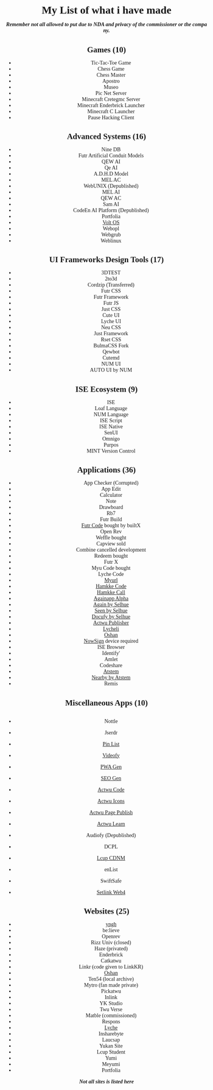 <meta charset="UTF-8">
<meta http-equiv="X-UA-Compatible" content="IE=edge">
<meta name="viewport" content="width=device-width, initial-scale=1.0, maximum-scale=1, user-scalable=no">
<link rel="preload" as='style' href="https://actwu.github.io/md2.css"/>
<link rel="stylesheet" href="https://actwu.github.io/md2.css"/>
<link rel="preload" as='https://cdn.jsdelivr.net/gh/iselang/iselang.github.io@main/num.min.js'/>
<script src="https://cdn.jsdelivr.net/gh/iselang/iselang.github.io@main/num.min.js"></script>
<style> body{margin:auto;padding:0.4em !important;} *:not(last-child){margin-bottom:var(--mar);} * {border: unset;outline: unset; word-break: break-all;}
body{margin:auto;background:var(--b);color:var(--f);font-family:var(--font);display:flex;flex-direction:column;padding:5px;box-sizing:border-box;width:100vw;max-width:540px;text-align:center;justify-content:center;place-content:center;align-content:center;min-height:100svh;} </style>
<script>
app('Actwu-List'); fav(3);
</script>

# My List of what i have made

***Remember not all allowed to put due to NDA and privacy of the commissioner or the company.***

## Games (10)
- Tic-Tac-Toe Game
- Chess Game
- Chess Master
- Apostro
- Museo
- Pic Net Server
- Minecraft Cretegmc Server
- Minecraft Enderbrick Launcher
- Minecraft C Launcher
- Pause Hacking Client

## Advanced Systems (16)
- Nine DB
- Futr Artificial Conduit Models
- QEW AI
- Qe AI
- A.D.H.D Model
- MEL AC
- WebUNIX (Depublished)
- MEL AI
- QEW AC
- Sam AI
- CodeEn AI Platform (Depublished)
- Portfolia
- [Volt OS](https://voltos.web.app/)
- Webopl
- Webgrub
- Weblinux

## UI Frameworks Design Tools (17)
- 3DTEST
- 2to3d
- Cordzip (Transferred)
- Futr CSS
- Futr Framework
- Futr JS
- Just CSS
- Cute UI
- Lyche UI
- Neu CSS
- Just Framework
- Rset CSS
- BulmaCSS Fork
- Qewbot
- Cutemd
- NUM UI
- AUTO UI by NUM

## ISE Ecosystem (9)
- ISE
- Loaf Language
- NUM Language
- ISE Script
- ISE Native
- SenUI
- Omnigo
- Purpos
- MINT Version Control

## Applications (36)
- App Checker (Corrupted)
- App Edit
- Calculator
- Note
- Drawboard
- Rb7
- Futr Build
- [Futr Code](https://actwu.github.io/code) bought by builtX
- Open Rev
- Weffle bought
- Capview sold
- Combine cancelled development
- Redeem bought
- Futr X
- Myu Code bought
- Lyche Code
- [Myurl](https://myurl.github.io/)
- [Hamkke Code](https://hamkke.web.app/)
- [Hamkke Call](https://hamkke.web.app/call/)
- [Againapp Alpha](https://again.github.io/)
- [Again by Selhue](https://selhue.com/again)
- [Seen by Selhue](https://selhue.com/seen)
- [Docufy by Selhue](https://selhue.com/doc)
- [Actwu Publisher](https://actwu.github.io/page)
- [Lycheli](https://lyche.li/)
- [Oshan](https://oshan.top/)
- [NowSign](https://nowsign.web.app/) device required
- ISE Browser
- Identify'
- Amlet
- Codeshare
- [Atstem](https://atstem.web.app/)
- [Nearby by Atstem](https://atstem.web.app/nearby)
- Remis

## Miscellaneous Apps (10)
- Nottle
- Jserdr
- [Pin List](https://pinlist.vercel.app/)
- [Videofy](https://videofy.web.app/)
- [PWA Gen](actwu.github.io/gen/pwa)
- [SEO Gen](https://actwu.github.io/gen/seo)
- [Actwu Code](https://actwu.github.io/gen/seo)
- [Actwu Icons](https://actwu.github.io/icon)
- [Actwu Page Publish](https://actwu.github.io/page)
- [Actwu Learn](https://actwu.github.io/learn)

- Audiofy (Depublished)
- DCPL
- [Lcup CDNM](https://lcup.web.app/cdnm)
- enList
- SwiftSafe
- [Setlink Web4](https://setlink.web.app/)

## Websites (25)
- [yngh](https://lyche.li/yngh)
- be:lieve
- Openrev
- Rizz Univ (closed)
- Haze (privated)
- Enderbrick
- Catkatwu
- Linkr (code given to LinkKR)
- [Oshan](https://oshan.top/)
- Ten54 (local archive)
- Mytro (fan made private)
- Pickatwu
- Inlink
- YK Studio
- Twu Verse
- Matble (commissioned)
- Respons
- [Lyche](https://lyche.li/)
- Insharebyte
- Laucsap
- Yukan Site
- Lcup Student
- Yumi
- Meyumi
- Portfolia

***Not all sites is listed here***
